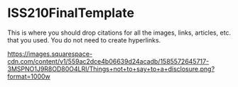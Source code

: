 # ISS210FinalTemplate
This is where you should drop citations for all the images, links, articles, etc. that you used. You do not need to create hyperlinks.


https://images.squarespace-cdn.com/content/v1/559ac2dce4b06639d24acadb/1585572645717-3MSPNO1J9R8OD80O4LRI/Things+not+to+say+to+a+disclosure.png?format=1000w
